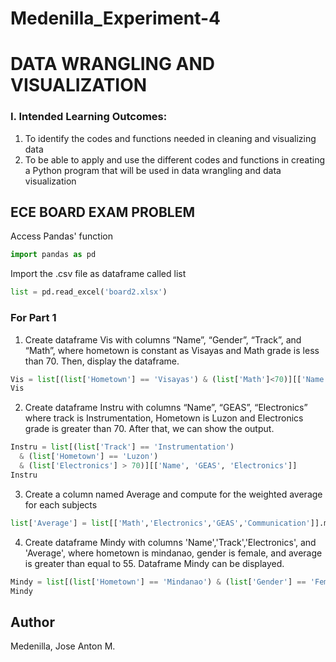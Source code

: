# Medenilla_Experiment-4
# DATA WRANGLING AND VISUALIZATION

### I. Intended Learning Outcomes:
1. To identify the codes and functions needed in cleaning and visualizing data
2. To be able to apply and use the different codes and functions in creating a Python program that will
be used in data wrangling and data visualization
## ECE BOARD EXAM PROBLEM

Access Pandas' function
```python
import pandas as pd
```

Import the .csv file as dataframe called list
```python
list = pd.read_excel('board2.xlsx')
```

### For Part 1

1. Create dataframe Vis with columns “Name”, “Gender”, “Track”, and “Math”, where hometown is constant as Visayas and Math grade is less than 70. Then, display the dataframe.
```python
Vis = list[(list['Hometown'] == 'Visayas') & (list['Math']<70)][['Name','Gender','Track','Math']]
Vis
```

2. Create dataframe Instru with columns “Name”, “GEAS”, “Electronics” where track is Instrumentation, Hometown is Luzon and Electronics grade is greater than 70. After that, we can show the output.
```python
Instru = list[(list['Track'] == 'Instrumentation')
  & (list['Hometown'] == 'Luzon')
  & (list['Electronics'] > 70)][['Name', 'GEAS', 'Electronics']]
Instru
```

3. Create a column named Average and compute for the weighted average for each subjects
```python
list['Average'] = list[['Math','Electronics','GEAS','Communication']].mean(axis=1)
```

4. Create dataframe Mindy with columns 'Name','Track','Electronics', and 'Average', where hometown is mindanao, gender is female, and average is greater than equal to 55. Dataframe Mindy can be displayed.
```python
Mindy = list[(list['Hometown'] == 'Mindanao') & (list['Gender'] == 'Female') & (list['Average'] >= 55)][['Name', 'Track', 'Electronics','Average']]
Mindy
```


## Author
Medenilla, Jose Anton M.
